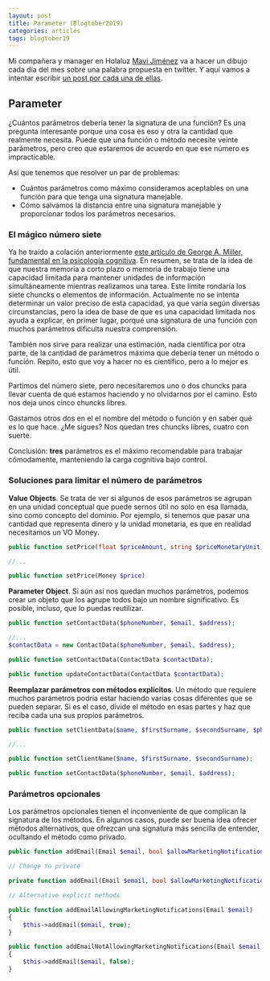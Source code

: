 ```yaml
---
layout: post
title: Parameter (Blogtober2019)
categories: articles
tags: blogtober19
---
```


Mi compañera y manager en Holaluz [Mavi Jiménez](https://twitter.com/Linkita) va a hacer un dibujo cada día del mes sobre una palabra propuesta en twitter. Y aquí vamos a intentar escribir [un post por cada una de ellas](https://franiglesias.github.io/blogtober19-status/).


## Parameter

¿Cuántos parámetros debería tener la signatura de una función? Es una pregunta interesante porque una cosa es eso y otra la cantidad que realmente necesita. Puede que una función o método necesite veinte parámetros, pero creo que estaremos de acuerdo en que ese número es impracticable.

Así que tenemos que resolver un par de problemas:

* Cuántos parámetros como máximo consideramos aceptables on una función para que tenga una signatura manejable.
* Cómo salvamos la distancia entre una signatura manejable y proporcionar todos los parámetros necesarios.

### El mágico número siete

Ya he traído a colación anteriormente [este artículo de George A. Miller, fundamental en la psicología cognitiva](http://www2.psych.utoronto.ca/users/peterson/psy430s2001/Miller%20GA%20Magical%20Seven%20Psych%20Review%201955.pdf). En resumen, se trata de la idea de que nuestra memoria a corto plazo o memoria de trabajo tiene una capacidad limitada para mantener unidades de información simultáneamente mientras realizamos una tarea. Este límite rondaría los siete chuncks o elementos de información. Actualmente no se intenta determinar un valor preciso de esta capacidad, ya que varía según diversas circunstancias, pero la idea de base de que es una capacidad limitada nos ayuda a explicar, en primer lugar, porqué una signatura de una función con muchos parámetros dificulta nuestra comprensión.

También nos sirve para realizar una estimación, nada científica por otra parte, de la cantidad de parámetros máxima que debería tener un método o función. Repito, esto que voy a hacer no es científico, pero a lo mejor es útil.

Partimos del número siete, pero necesitaremos uno o dos chuncks para llevar cuenta de qué estamos haciendo y no olvidarnos por el camino. Esto nos deja unos cinco chuncks libres.

Gastamos otros dos en el el nombre del método o función y en saber qué es lo que hace. ¿Me sigues? Nos quedan tres chuncks libres, cuatro con suerte.

Conclusión: **tres** parámetros es el máximo recomendable para trabajar cómodamente, manteniendo la carga cognitiva bajo control.

### Soluciones para limitar el número de parámetros

**Value Objects**. Se trata de ver si algunos de esos parámetros se agrupan en una unidad conceptual que puede sernos útil no solo en esa llamada, sino como concepto del dominio. Por ejemplo, si tenemos que pasar una cantidad que representa dinero y la unidad monetaria, es que en realidad necesitamos un VO Money.

```php
public function setPrice(float $priceAmount, string $priceMonetaryUnit);

//...

public function setPrice(Money $price)
```

**Parameter Object**. Si aún así nos quedan muchos parámetros, podemos crear un objeto que los agrupe todos bajo un nombre significativo. Es posible, incluso, que lo puedas reutilizar.

```php
public function setContactData($phoneNumber, $email, $address);

//...
$contactData = new ContactData($phoneNumber, $email, $address);

public function setContactData(ContactData $contactData);

public function updateContactData(ContactData $contactData);
```

**Reemplazar parámetros con métodos explícitos**. Un método que requiere muchos parámetros podría estar haciendo varias cosas diferentes que se pueden separar. Si es el caso, divide el método en esas partes y haz que reciba cada una sus propios parámetros.

```php
public function setClientData($name, $firstSurname, $secondSurname, $phoneNumber, $email, $address);

//...

public function setClientName($name, $firstSurname, $secondSurname);

public function setContactData($phoneNumber, $email, $address);
```

### Parámetros opcionales

Los parámetros opcionales tienen el inconveniente de que complican la signatura de los métodos. En algunos casos, puede ser buena idea ofrecer métodos alternativos, que ofrezcan una signatura más sencilla de entender, ocultando el método como privado.

```php
public function addEmail(Email $email, bool $allowMarketingNotifications = true);

// Change to private

private function addEmail(Email $email, bool $allowMarketingNotifications = true);

// Alternative explicit methods

public function addEmailAllowingMarketingNotifications(Email $email)
{
    $this->addEmail($email, true);
}

public function addEmailNotAllowingMarketingNotifications(Email $email);
{
    $this->addEmail($email, false);
}
```
